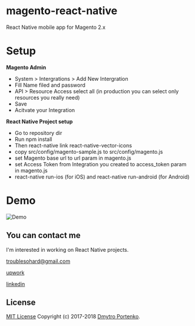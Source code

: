 # magento-react-native
React Native mobile app for Magento 2.x

# Setup
**Magento Admin**
* System > Intergrations > Add New Intergration
* Fill Name filed and password
* API > Resource Access select all (in production you can select only resources you really need)
* Save
* Acitvate your Integration

**React Native Project setup**
* Go to repository dir
* Run npm install
* Then react-native link react-native-vector-icons
* copy src/config/magento-sample.js to src/config/magento.js
* set Magento base url to url param in magento.js
* set Access Token from Integration you created to access_token param in magento.js
* react-native run-ios (for iOS) and react-native run-android (for Android)

# Demo
![Demo](docs/gifs/demo.gif)

## You can contact me

I'm interested in working on React Native projects.

troublesohard@gmail.com

[upwork](https://www.upwork.com/o/profiles/users/_~019a1afcd3f56e9469/)

[linkedin](https://www.linkedin.com/in/dmitry-portenko-712ab84a/)

## License
[MIT License](LICENSE.md) Copyright (c) 2017-2018 [Dmytro Portenko](https://www.linkedin.com/in/dmitry-portenko-712ab84a/).
